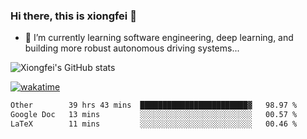 ### Hi there, this is xiongfei 👋


- 🌱 I’m currently learning software engineering, deep learning, and building more robust autonomous driving systems...

<!--
**X1on9f31/X1on9f31** is a ✨ _special_ ✨ repository because its `README.md` (this file) appears on your GitHub profile.
Here are some ideas to get you started:
-->

![Xiongfei's GitHub stats](https://github-readme-stats.vercel.app/api?username=X1on9f31)


[![wakatime](https://wakatime.com/badge/user/9e8d5516-d162-43e7-9563-87295d455a71.svg)](https://wakatime.com/@9e8d5516-d162-43e7-9563-87295d455a71)

<!--START_SECTION:waka-->

```txt
Other        39 hrs 43 mins  ████████████████████████▓   98.97 %
Google Doc   13 mins         ░░░░░░░░░░░░░░░░░░░░░░░░░   00.57 %
LaTeX        11 mins         ░░░░░░░░░░░░░░░░░░░░░░░░░   00.46 %
```

<!--END_SECTION:waka-->


